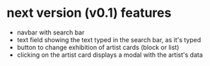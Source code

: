 # next version (v0.1) features

- navbar with search bar
- text field showing the text typed in the search bar, as it's typed
- button to change exhibition of artist cards (block or list)
- clicking on the artist card displays a modal with the artist's data
